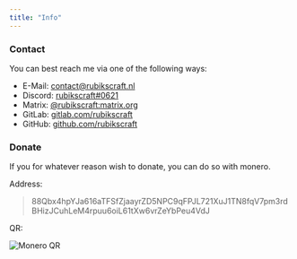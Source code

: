 ```yaml
---
title: "Info"
---
```


### Contact

You can best reach me via one of the following ways:

- E-Mail: [contact@rubikscraft.nl](mailto:contact@rubikscraft.nl)
- Discord: [rubikscraft#0621](https://discord.com/users/350013809311744001)
- Matrix: [@rubikscraft:matrix.org](https://matrix.to/#/@rubikscraft:matrix.org)
- GitLab: [gitlab.com/rubikscraft](https://gitlab.com/rubikscraft)
- GitHub: [github.com/rubikscraft](https://github.com/rubikscraft)

### Donate

If you for whatever reason wish to donate, you can do so with monero.

Address:
> 88Qbx4hpYJa616aTFSfZjaayrZD5NPC9qFPJL721XuJ1TN8fqV7pm3rdBHizJCuhLeM4rpuu6oiL61tXw6vrZeYbPeu4VdJ

QR:

![Monero QR](/image/monero.svg "a title")
